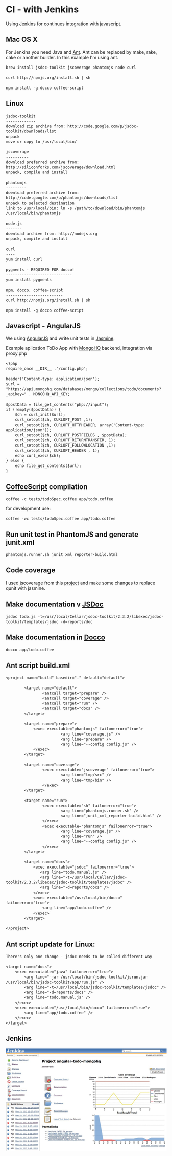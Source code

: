 # CI - with Jenkins

Using [Jenkins](http://jenkins-ci.org/) for continues integration with javascript.

## Mac OS X

For Jenkins you need Java and [Ant](http://ant.apache.org/). Ant can be replaced by make, rake, cake or another builder. In this example I'm using ant.

    brew install jsdoc-toolkit jscoverage phantomjs node curl
    
    curl http://npmjs.org/install.sh | sh
    
    npm install -g docco coffee-script

## Linux

    jsdoc-toolkit
    -------------
    download zip archive from: http://code.google.com/p/jsdoc-toolkit/downloads/list
    unpack
    move or copy to /usr/local/bin/

    jscoverage
    ----------
    download preferred archive from: http://siliconforks.com/jscoverage/download.html
    unpack, compile and install

    phantomjs
    ---------
    download preferred archive from: http://code.google.com/p/phantomjs/downloads/list
    unpack to selected destination
    link to /usr/local/bin: ln -s /path/to/download/bin/phantomjs /usr/local/bin/phantomjs

    node.js
    -------
    download archive from: http://nodejs.org
    unpack, compile and install

    curl
    ----
    yum install curl

    pygments - REQUIRED FOR docco!
    -----------------------------
    yum install pygments

    npm, docco, coffee-script
    -------------------------
    curl http://npmjs.org/install.sh | sh

    npm install -g docco coffee-script


## Javascript - AngularJS

We using [AngularJS](http://angularjs.org/) and write unit tests in [Jasmine](http://pivotal.github.com/jasmine/).

Example aplication ToDo App with [MongoHQ](https://mongohq.com) backend, integration via proxy.php

    <?php
    require_once __DIR__ .'/config.php';

    header('Content-type: application/json');
    $url = "https://api.mongohq.com/databases/mongo/collections/todo/documents?_apikey=" . MONGOHQ_API_KEY;

    $postData = file_get_contents("php://input");
    if (!empty($postData)) {
        $ch = curl_init($url);
        curl_setopt($ch, CURLOPT_POST ,1);
        curl_setopt($ch, CURLOPT_HTTPHEADER, array('Content-type: application/json'));
        curl_setopt($ch, CURLOPT_POSTFIELDS , $postData);
        curl_setopt($ch, CURLOPT_RETURNTRANSFER, 1);
        curl_setopt($ch, CURLOPT_FOLLOWLOCATION ,1);
        curl_setopt($ch, CURLOPT_HEADER , 1);
        echo curl_exec($ch);
    } else {
        echo file_get_contents($url);
    }

## [CoffeeScript](http://coffeescript.org/) compilation
    coffee -c tests/todoSpec.coffee app/todo.coffee
    
for development use:

    coffee -wc tests/todoSpec.coffee app/todo.coffee

## Run unit test in PhantomJS and generate junit.xml
    phantomjs.runner.sh junit_xml_reporter-build.html
    
## Code coverage 

I used jscoverage from this [project](https://github.com/moorinteractive/phantomjs-qunit-junit-jscoverage-cobertura.git) and make some changes to replace qunit with jasmine.

## Make documentation v [JSDoc](http://code.google.com/p/jsdoc-toolkit/)
    jsdoc todo.js -t=/usr/local/Cellar/jsdoc-toolkit/2.3.2/libexec/jsdoc-toolkit/templates/jsdoc -d=reports/doc
    
## Make documentation in [Docco](http://jashkenas.github.com/docco/)
    docco app/todo.coffee

## Ant script build.xml

    <project name="build" basedir="." default="default">

            <target name="default">
                    <antcall target="prepare" />
                    <antcall target="coverage" />
                    <antcall target="run" />
                    <antcall target="docs" />
            </target>

            <target name="prepare">
                <exec executable="phantomjs" failonerror="true">
                            <arg line="coverage.js" />
                            <arg line="prepare" />
                            <arg line="--config config.js" />
                </exec>
            </target>

            <target name="coverage">
                    <exec executable="jscoverage" failonerror="true">
                            <arg line="tmp/src" />
                            <arg line="tmp/bin" />
                    </exec>
            </target>

            <target name="run">
                    <exec executable="sh" failonerror="true">
                            <arg line="phantomjs.runner.sh" />
                            <arg line="junit_xml_reporter-build.html" />
                    </exec>
                    <exec executable="phantomjs" failonerror="true">
                            <arg line="coverage.js" />
                            <arg line="run" />
                            <arg line="--config config.js" />
                    </exec>
            </target>

            <target name="docs">
                <exec executable="jsdoc" failonerror="true">
                   <arg line="todo.manual.js" />
                   <arg line="-t=/usr/local/Cellar/jsdoc-toolkit/2.3.2/libexec/jsdoc-toolkit/templates/jsdoc" />
                   <arg line="-d=reports/docs" />
                </exec>
                <exec executable="/usr/local/bin/docco" failonerror="true">
                    <arg line="app/todo.coffee" />
                </exec>
            </target>

    </project>


## Ant script update for Linux:

    There's only one change - jsdoc needs to be called different way

    <target name="docs">
        <exec executable="java" failonerror="true">
            <arg line="-jar /usr/local/bin/jsdoc-toolkit/jsrun.jar /usr/local/bin/jsdoc-toolkit/app/run.js" />
            <arg line="-t=/usr/local/bin/jsdoc-toolkit/templates/jsdoc" />
            <arg line="-d=reports/docs" />
            <arg line="todo.manual.js" />
        </exec>
        <exec executable="/usr/local/bin/docco" failonerror="true">
            <arg line="app/todo.coffee" />
        </exec>
    </target>
    
## Jenkins

![jenkins](https://github.com/abtris/angular-todo-mongohq/raw/master/docs/angular-todo-mongohq.jpg)    
    
    